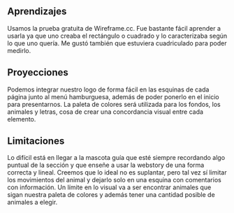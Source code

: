 ## Aprendizajes
Usamos la prueba gratuita de Wireframe.cc. Fue bastante fácil aprender a usarla ya que uno creaba el rectángulo o cuadrado y lo caracterizaba según lo que uno quería. Me gustó también que estuviera cuadriculado para poder medirlo. 
## Proyecciones
Podemos integrar nuestro logo de forma fácil en las esquinas de cada página junto al menú hamburguesa, además de poder ponerlo en el inicio para presentarnos. La paleta de colores será utilizada para los fondos, los animales y letras, cosa de crear una concordancia visual entre cada elemento. 
## Limitaciones
Lo difícil está en llegar a la mascota guía que esté siempre recordando algo puntual de la sección y que enseñe a usar la webstory de una forma correcta y lineal. Creemos que lo ideal no es suplantar, pero tal vez sí limitar los movimientos del animal y dejarlo solo en una esquina con comentarios con información. Un límite en lo visual va a ser encontrar animales que sigan nuestra paleta de colores y además tener una cantidad posible de animales a elegir. 
